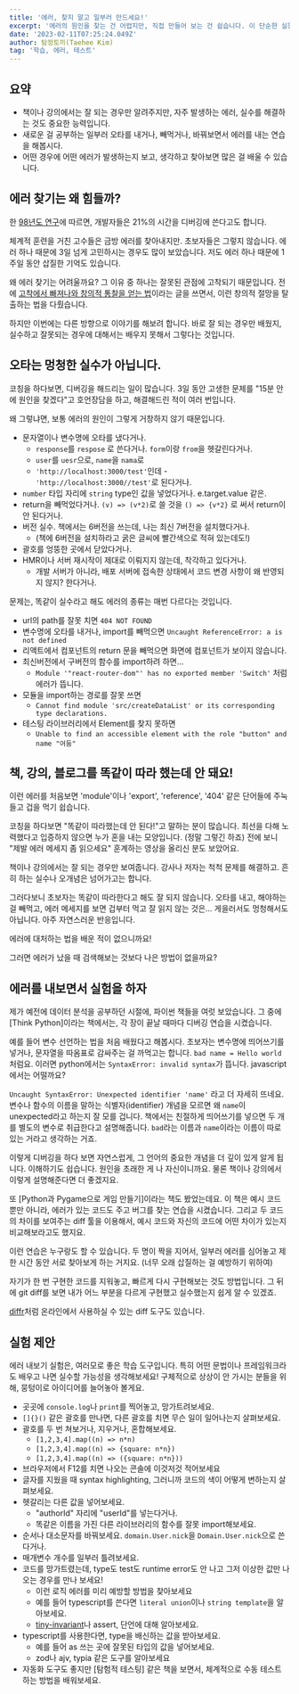 ```yaml
---
title: '에러, 찾지 말고 일부러 만드세요!'
excerpt: '에러의 원인을 찾는 건 어렵지만, 직접 만들어 보는 건 쉽습니다. 이 단순한 실험은 여러분의 성장을 도와주고, 삽질로 낭비할 시간을 아껴줍니다.'
date: '2023-02-11T07:25:24.049Z'
author: 탐정토끼(Taehee Kim)
tag: '학습, 에러, 테스트'
---
```


## 요약

- 책이나 강의에서는 잘 되는 경우만 알려주지만, 자주 발생하는 에러, 실수를 해결하는 것도 중요한 능력입니다.
- 새로운 걸 공부하는 일부러 오타를 내거나, 빼먹거나, 바꿔보면서 에러를 내는 연습을 해봅시다.
- 어떤 경우에 어떤 에러가 발생하는지 보고, 생각하고 찾아보면 많은 걸 배울 수 있습니다.

## 에러 찾기는 왜 힘들까?

한 [98년도 연구](https://www.niss.org/sites/default/files/technicalreports/tr81.pdf)에 따르면, 개발자들은 21%의 시간을 디버깅에 쓴다고도 합니다.

체계적 훈련을 거친 고수들은 금방 에러를 찾아내지만. 초보자들은 그렇지 않습니다. 에러 하나 때문에 3일 넘게 고민하시는 경우도 많이 보았습니다. 저도 에러 하나 때문에 1주일 동안 삽질한 기억도 있습니다.

왜 에러 찾기는 어려울까요? 그 이유 중 하나는 잘못된 관점에 고착되기 때문입니다. 전에 [고착에서 빠져나와 창의적 통찰을 얻는 법](https://twinstae.github.io/fixation-to-insight/)이라는 글을 쓰면서, 이런 창의적 절망을 탈출하는 법을 다뤘습니다.

하지만 이번에는 다른 방향으로 이야기를 해보려 합니다. 바로 잘 되는 경우만 배웠지, 실수하고 잘못되는 경우에 대해서는 배우지 못해서 그렇다는 것입니다.

## 오타는 멍청한 실수가 아닙니다.

코칭을 하다보면, 디버깅을 해드리는 일이 많습니다. 3일 동안 고생한 문제를 "15분 안에 원인을 찾겠다"고 호언장담을 하고, 해결해드린 적이 여러 번입니다.

왜 그렇냐면, 보통 에러의 원인이 그렇게 거창하지 않기 때문입니다.

- 문자열이나 변수명에 오타를 냈다거나.
  - `response`를 `respose` 로 쓴다거나. `form`이랑 `from`을 헷갈린다거나.
  - `user`를 `uesr`으로, `name`을 `nama`로
  - `'http://localhost:3000/test'`인데 - `'http://localhost:3000//test'`로 된다거나.
- `number` 타입 자리에 `string` type인 값을 넣었다거나. e.target.value 같은.
- return을 빼먹었다거나. `(v) => (v*2)`로 쓸 것을 `() => {v*2}` 로 써서 return이 안 된다거나.
- 버전 실수. 책에서는 6버전을 쓰는데, 나는 최신 7버전을 설치했다거나.
  - (책에 6버전을 설치하라고 굵은 글씨에 빨간색으로 적혀 있는데도!)
- 괄호를 엉뚱한 곳에서 닫았다거나.
- HMR이나 서버 재시작이 제대로 이뤄지지 않는데, 착각하고 있다거나.
  - 개발 서버가 아니라, 배포 서버에 접속한 상태에서 코드 변경 사항이 왜 반영되지 않지? 한다거나.

문제는, 똑같이 실수라고 해도 에러의 종류는 매번 다르다는 것입니다.

- url의 path를 잘못 치면 `404 NOT FOUND`
- 변수명에 오타를 내거나, import를 빼먹으면 `Uncaught ReferenceError: a is not defined`
- 리액트에서 컴포넌트의 return 문을 빼먹으면 화면에 컴포넌트가 보이지 않습니다.
- 최신버전에서 구버전의 함수를 import하려 하면...
  - `Module '"react-router-dom"' has no exported member 'Switch'` 처럼 에러가 뜹니다.
- 모듈을 import하는 경로를 잘못 쓰면
  - `Cannot find module 'src/createDataList' or its corresponding type declarations.`
- 테스팅 라이브러리에서 Element를 찾지 못하면
  - `Unable to find an accessible element with the role "button" and name "어둠"`

## 책, 강의, 블로그를 똑같이 따라 했는데 안 돼요!

이런 에러를 처음보면 'module'이나 'export', 'reference', '404' 같은 단어들에 주눅 들고 겁을 먹기 쉽습니다.

코칭을 하다보면 "똑같이 따라했는데 안 된다!"고 말하는 분이 많습니다. 최선을 다해 노력했다고 입증하지 않으면 누가 혼을 내는 모양입니다. (정말 그렇긴 하죠) 전에 보니 "제발 에러 메세지 좀 읽으세요" 훈계하는 영상을 올리신 분도 보았어요.

책이나 강의에서는 잘 되는 경우만 보여줍니다. 강사나 저자는 척척 문제를 해결하고. 흔히 하는 실수나 오개념은 넘어가고는 합니다.

그러다보니 초보자는 똑같이 따라한다고 해도 잘 되지 않습니다. 오타를 내고, 해야하는 걸 빼먹고, 에러 메세지를 보면 겁부터 먹고 잘 읽지 않는 것은... 게을러서도 멍청해서도 아닙니다. 아주 자연스러운 반응입니다.

에러에 대처하는 법을 배운 적이 없으니까요!

그러면 에러가 났을 때 검색해보는 것보다 나은 방법이 없을까요?

## 에러를 내보면서 실험을 하자

제가 예전에 데이터 분석을 공부하던 시절에, 파이썬 책들을 여럿 보았습니다. 그 중에 [Think Python]이라는 책에서는, 각 장이 끝날 때마다 디버깅 연습을 시켰습니다.

예를 들어 변수 선언하는 법을 처음 배웠다고 해봅시다. 초보자는 변수명에 띄어쓰기를 넣거나, 문자열을 따옴표로 감싸주는 걸 까먹고는 합니다. `bad name = Hello world` 처럼요. 이러면 python에서는 `SyntaxError: invalid syntax`가 뜹니다. javascript에서는 어떨까요?

`Uncaught SyntaxError: Unexpected identifier 'name'` 라고 더 자세히 뜨네요. 변수나 함수의 이름을 말하는 식별자(identifier) 개념을 모르면 왜 `name`이 unexpected라고 하는지 잘 모를 겁니다. 책에서는 친절하게 띄어쓰기를 넣으면 두 개를 별도의 변수로 취급한다고 설명해줍니다. `bad`라는 이름과 `name`이라는 이름이 따로 있는 거라고 생각하는 거죠.

이렇게 디버깅을 하다 보면 자연스럽게, 그 언어의 중요한 개념을 더 깊이 있게 알게 됩니다. 이해하기도 쉽습니다. 원인을 초래한 게 나 자신이니까요. 물론 책이나 강의에서 이렇게 설명해준다면 더 좋겠지요.

또 [Python과 Pygame으로 게임 만들기]이라는 책도 봤었는데요. 이 책은 예시 코드 뿐만 아니라, 에러가 있는 코드도 주고 버그를 찾는 연습을 시켰습니다. 그리고 두 코드의 차이를 보여주는 diff 툴을 이용해서, 예시 코드와 자신의 코드에 어떤 차이가 있는지 비교해보라고도 했지요.

이런 연습은 누구랑도 할 수 있습니다. 두 명이 짝을 지어서, 일부러 에러를 심어놓고 제한 시간 동안 서로 찾아보게 하는 거지요. (너무 오래 삽질하는 걸 예방하기 위하여)

자기가 한 번 구현한 코드를 지워놓고, 빠르게 다시 구현해보는 것도 방법입니다. 그 뒤에 git diff를 보면 내가 어느 부분을 다르게 구현했고 실수했는지 쉽게 알 수 있겠죠.

[diffr](https://loilo.github.io/diffr/)처럼 온라인에서 사용하실 수 있는 diff 도구도 있습니다.

## 실험 제안

에러 내보기 실험은, 여러모로 좋은 학습 도구입니다. 특히 어떤 문법이나 프레임워크라도 배우고 나면 실수할 가능성을 생각해보세요! 구체적으로 상상이 안 가시는 분들을 위해, 뭉텅이로 아이디어를 늘어놓아 볼게요.

- 곳곳에 `console.log`나 `print`를 찍어놓고, 망가트려보세요.
- `[]{}()` 같은 괄호를 만나면, 다른 괄호를 치면 무슨 일이 일어나는지 살펴보세요.
- 괄호를 두 번 쳐보거나, 지우거나, 혼합해보세요.
  - `[1,2,3,4].map((n) => n*n)`
  - `[1,2,3,4].map((n) => {square: n*n})`
  - `[1,2,3,4].map((n) => ({square: n*n}))`
- 브라우저에서 F12를 치면 나오는 콘솔에 이것저것 적어보세요
- 글자를 지웠을 때 syntax highlighting, 그러니까 코드의 색이 어떻게 변하는지 살펴보세요.
- 헷갈리는 다른 값을 넣어보세요.
  - "authorId" 자리에 "userId"를 넣는다거나.
  - 똑같은 이름을 가진 다른 라이브러리의 함수를 잘못 import해보세요.
- 순서나 대소문자를 바꿔보세요. `domain.User.nick`을 `Domain.User.nick`으로 쓴다거나.
- 매개변수 개수를 일부러 틀려보세요.
- 코드를 망가트렸는데, type도 test도 runtime error도 안 나고 그저 이상한 값만 나오는 경우를 만나 보세요!
  - 이런 로직 에러를 미리 예방할 방법을 찾아보세요
  - 예를 들어 typescript를 쓴다면 `literal union`이나 `string template`을 알아보세요.
  - [tiny-invariant](https://github.com/alexreardon/tiny-invariant)나 assert, 단언에 대해 알아보세요.
- typescript를 사용한다면, type을 배신하는 값을 받아보세요.
	- 예를 들어 as 쓰는 곳에 잘못된 타입의 값을 넣어보세요.
	- zod나 ajv, typia 같은 도구를 알아보세요
- 자동화 도구도 좋지만 [탐험적 테스팅] 같은 책을 보면서, 체계적으로 수동 테스트 하는 방법을 배워보세요.
